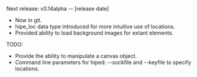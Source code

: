 Next release: v0.14alpha -- [release date]

- Now in git.
- hipe_loc data type introduced for more intuitive use of locations.
- Provided ability to load background images for extant elements.


TODO:
* Provide the ability to manipulate a canvas object.
* Command line parameters for hiped: --sockfile and --keyfile to specify
  locations.
